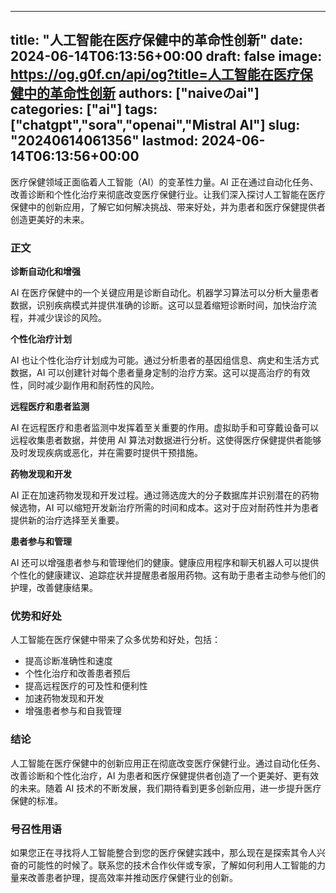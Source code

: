 
---
title: "人工智能在医疗保健中的革命性创新"
date: 2024-06-14T06:13:56+00:00
draft: false
image: https://og.g0f.cn/api/og?title=人工智能在医疗保健中的革命性创新
authors: ["naiveのai"]
categories: ["ai"]
tags: ["chatgpt","sora","openai","Mistral AI"]
slug: "20240614061356"
lastmod: 2024-06-14T06:13:56+00:00
---
医疗保健领域正面临着人工智能（AI）的变革性力量。AI 正在通过自动化任务、改善诊断和个性化治疗来彻底改变医疗保健行业。让我们深入探讨人工智能在医疗保健中的创新应用，了解它如何解决挑战、带来好处，并为患者和医疗保健提供者创造更美好的未来。

### 正文

**诊断自动化和增强**

AI 在医疗保健中的一个关键应用是诊断自动化。机器学习算法可以分析大量患者数据，识别疾病模式并提供准确的诊断。这可以显着缩短诊断时间，加快治疗流程，并减少误诊的风险。

**个性化治疗计划**

AI 也让个性化治疗计划成为可能。通过分析患者的基因组信息、病史和生活方式数据，AI 可以创建针对每个患者量身定制的治疗方案。这可以提高治疗的有效性，同时减少副作用和耐药性的风险。

**远程医疗和患者监测**

AI 在远程医疗和患者监测中发挥着至关重要的作用。虚拟助手和可穿戴设备可以远程收集患者数据，并使用 AI 算法对数据进行分析。这使得医疗保健提供者能够及时发现疾病或恶化，并在需要时提供干预措施。

**药物发现和开发**

AI 正在加速药物发现和开发过程。通过筛选庞大的分子数据库并识别潜在的药物候选物，AI 可以缩短开发新治疗所需的时间和成本。这对于应对耐药性并为患者提供新的治疗选择至关重要。

**患者参与和管理**

AI 还可以增强患者参与和管理他们的健康。健康应用程序和聊天机器人可以提供个性化的健康建议、追踪症状并提醒患者服用药物。这有助于患者主动参与他们的护理，改善健康结果。

### 优势和好处

人工智能在医疗保健中带来了众多优势和好处，包括：

* 提高诊断准确性和速度
* 个性化治疗和改善患者预后
* 提高远程医疗的可及性和便利性
* 加速药物发现和开发
* 增强患者参与和自我管理

### 结论

人工智能在医疗保健中的创新应用正在彻底改变医疗保健行业。通过自动化任务、改善诊断和个性化治疗，AI 为患者和医疗保健提供者创造了一个更美好、更有效的未来。随着 AI 技术的不断发展，我们期待看到更多创新应用，进一步提升医疗保健的标准。

### 号召性用语

如果您正在寻找将人工智能整合到您的医疗保健实践中，那么现在是探索其令人兴奋的可能性的时候了。联系您的技术合作伙伴或专家，了解如何利用人工智能的力量来改善患者护理，提高效率并推动医疗保健行业的创新。